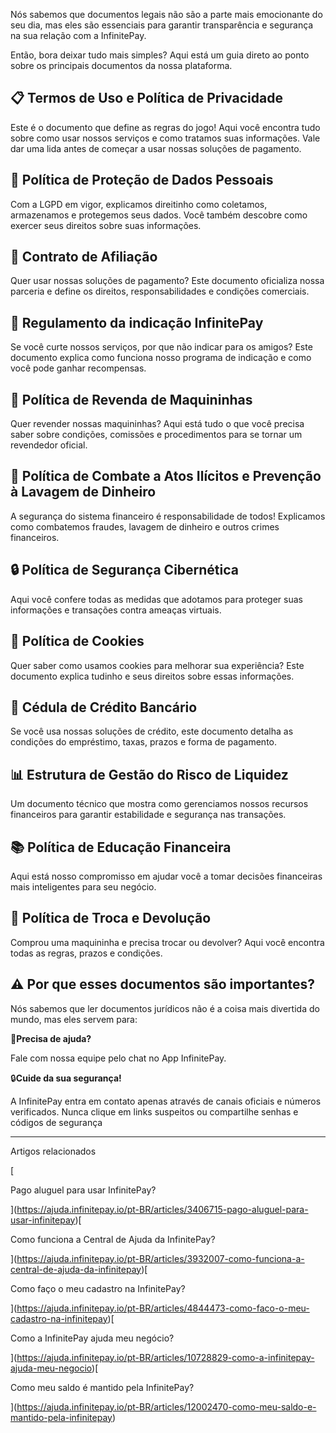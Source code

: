Nós sabemos que documentos legais não são a parte mais emocionante do seu dia, mas eles são essenciais para garantir transparência e segurança na sua relação com a InfinitePay.

Então, bora deixar tudo mais simples? Aqui está um guia direto ao ponto sobre os principais documentos da nossa plataforma.

## **📋 Termos de Uso e Política de Privacidade**

Este é o documento que define as regras do jogo! Aqui você encontra tudo sobre como usar nossos serviços e como tratamos suas informações. Vale dar uma lida antes de começar a usar nossas soluções de pagamento.

## **🔐 Política de Proteção de Dados Pessoais**

Com a LGPD em vigor, explicamos direitinho como coletamos, armazenamos e protegemos seus dados. Você também descobre como exercer seus direitos sobre suas informações.

## **🤝 Contrato de Afiliação**

Quer usar nossas soluções de pagamento? Este documento oficializa nossa parceria e define os direitos, responsabilidades e condições comerciais.

## **👥 Regulamento da indicação InfinitePay**

Se você curte nossos serviços, por que não indicar para os amigos? Este documento explica como funciona nosso programa de indicação e como você pode ganhar recompensas.

## **🛒 Política de Revenda de Maquininhas**

Quer revender nossas maquininhas? Aqui está tudo o que você precisa saber sobre condições, comissões e procedimentos para se tornar um revendedor oficial.

## **🚫 Política de Combate a Atos Ilícitos e Prevenção à Lavagem de Dinheiro**

A segurança do sistema financeiro é responsabilidade de todos! Explicamos como combatemos fraudes, lavagem de dinheiro e outros crimes financeiros.

## **🔒 Política de Segurança Cibernética**

Aqui você confere todas as medidas que adotamos para proteger suas informações e transações contra ameaças virtuais.

## **🍪 Política de Cookies**

Quer saber como usamos cookies para melhorar sua experiência? Este documento explica tudinho e seus direitos sobre essas informações.

## **📝 Cédula de Crédito Bancário**

Se você usa nossas soluções de crédito, este documento detalha as condições do empréstimo, taxas, prazos e forma de pagamento.

## **📊 Estrutura de Gestão do Risco de Liquidez**

Um documento técnico que mostra como gerenciamos nossos recursos financeiros para garantir estabilidade e segurança nas transações.

## **📚 Política de Educação Financeira**

Aqui está nosso compromisso em ajudar você a tomar decisões financeiras mais inteligentes para seu negócio.

## **🔄 Política de Troca e Devolução**

Comprou uma maquininha e precisa trocar ou devolver? Aqui você encontra todas as regras, prazos e condições.

## **⚠️ Por que esses documentos são importantes?**

Nós sabemos que ler documentos jurídicos não é a coisa mais divertida do mundo, mas eles servem para:

🔔**Precisa de ajuda?**

Fale com nossa equipe pelo chat no App InfinitePay.

🔒**Cuide da sua segurança!**

A InfinitePay entra em contato apenas através de canais oficiais e números verificados. Nunca clique em links suspeitos ou compartilhe senhas e códigos de segurança

___

Artigos relacionados

[

Pago aluguel para usar InfinitePay?

](https://ajuda.infinitepay.io/pt-BR/articles/3406715-pago-aluguel-para-usar-infinitepay)[

Como funciona a Central de Ajuda da InfinitePay?

](https://ajuda.infinitepay.io/pt-BR/articles/3932007-como-funciona-a-central-de-ajuda-da-infinitepay)[

Como faço o meu cadastro na InfinitePay?

](https://ajuda.infinitepay.io/pt-BR/articles/4844473-como-faco-o-meu-cadastro-na-infinitepay)[

Como a InfinitePay ajuda meu negócio?

](https://ajuda.infinitepay.io/pt-BR/articles/10728829-como-a-infinitepay-ajuda-meu-negocio)[

Como meu saldo é mantido pela InfinitePay?

](https://ajuda.infinitepay.io/pt-BR/articles/12002470-como-meu-saldo-e-mantido-pela-infinitepay)
